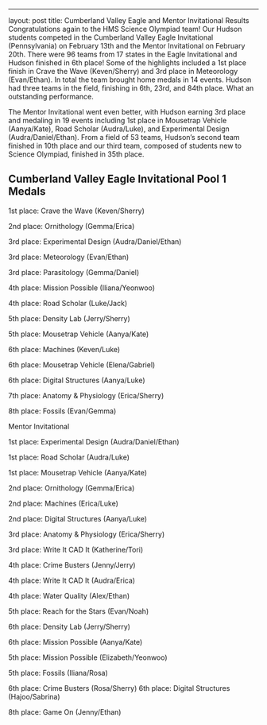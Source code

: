---
layout: post
title: Cumberland Valley Eagle and Mentor Invitational Results
Congratulations again to the HMS Science Olympiad team!  Our Hudson students competed in the Cumberland Valley Eagle Invitational (Pennsylvania) on February 13th and the Mentor Invitational on February 20th.  There were 96 teams from 17 states in the Eagle Invitational and Hudson finished in 6th place!  Some of the highlights included a 1st place finish in Crave the Wave (Keven/Sherry) and 3rd place in Meteorology (Evan/Ethan).  In total the team brought home medals in 14 events.  Hudson had three teams in the field, finishing in 6th, 23rd, and 84th place.  What an outstanding performance.    

The Mentor Invitational went even better, with Hudson earning 3rd place and medaling in 19 events including 1st place in Mousetrap Vehicle (Aanya/Kate), Road Scholar (Audra/Luke), and Experimental Design (Audra/Daniel/Ethan).  From a field of 53 teams, Hudson’s second team finished in 10th place and our third team, composed of students new to Science Olympiad, finished in 35th place.

## Cumberland Valley Eagle Invitational Pool 1 Medals

1st place:  Crave the Wave (Keven/Sherry)

2nd place:  Ornithology (Gemma/Erica)

3rd place:  Experimental Design (Audra/Daniel/Ethan)

3rd place:  Meteorology (Evan/Ethan)

3rd place:  Parasitology (Gemma/Daniel)

4th place:  Mission Possible (Iliana/Yeonwoo)

4th place:  Road Scholar (Luke/Jack)

5th place:  Density Lab (Jerry/Sherry)

5th place:  Mousetrap Vehicle (Aanya/Kate)

6th place:  Machines (Keven/Luke)

6th place:  Mousetrap Vehicle (Elena/Gabriel)

6th place:  Digital Structures (Aanya/Luke)

7th place:  Anatomy & Physiology (Erica/Sherry)

8th place:  Fossils (Evan/Gemma)

 

Mentor Invitational

1st place: Experimental Design (Audra/Daniel/Ethan)

1st place:  Road Scholar (Audra/Luke)

1st place:  Mousetrap Vehicle (Aanya/Kate)

2nd place:  Ornithology (Gemma/Erica)

2nd place:  Machines (Erica/Luke)

2nd place:  Digital Structures (Aanya/Luke)

3rd place:  Anatomy & Physiology (Erica/Sherry)

3rd place:  Write It CAD It (Katherine/Tori)

4th place:  Crime Busters (Jenny/Jerry)

4th place:  Write It CAD It (Audra/Erica)

4th place:  Water Quality (Alex/Ethan)

5th place:  Reach for the Stars (Evan/Noah)

6th place:  Density Lab (Jerry/Sherry)

6th place:  Mission Possible (Aanya/Kate)

5th place:  Mission Possible (Elizabeth/Yeonwoo)

5th place:  Fossils (Iliana/Rosa)

6th place:  Crime Busters (Rosa/Sherry)
6th place:  Digital Structures (Hajoo/Sabrina)

8th place:  Game On (Jenny/Ethan)

